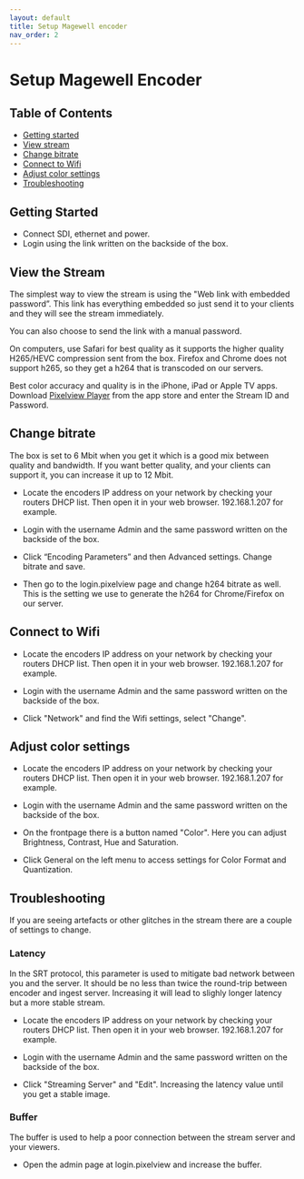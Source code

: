 ```yaml
---
layout: default
title: Setup Magewell encoder
nav_order: 2
---
```


# Setup Magewell Encoder

## Table of Contents
+ [Getting started](#getting_started)
+ [View stream](#viewstream)
+ [Change bitrate](#changebitrate)
+ [Connect to Wifi](#connecttowifi)
+ [Adjust color settings](#adjustcolorsettings)
+ [Troubleshooting](#troubleshooting)


## Getting Started <a name = "getting_started"></a>
- Connect SDI, ethernet and power.
- Login using the link written on the backside of the box. 

## View the Stream <a name = "viewstream"></a>
The simplest way to view the stream is using the "Web link with embedded password”. This link has everything embedded so just send it to your clients and they will see the stream immediately. 

You can also choose to send the link with a manual password.

On computers, use Safari for best quality as it supports the higher quality H265/HEVC compression sent from the box. Firefox and Chrome does not support h265, so they get a h264 that is transcoded on our servers.

Best color accuracy and quality is in the iPhone, iPad or Apple TV apps. Download [Pixelview Player](https://apps.apple.com/se/app/pixelview-player/id1570446440) from the app store and enter the Stream ID and Password.

## Change bitrate <a name = "changebitrate"></a>
The box is set to 6 Mbit when you get it which is a good mix between quality and bandwidth. If you want better quality, and your clients can support it, you can increase it up to 12 Mbit.

- Locate the encoders IP address on your network by checking your routers DHCP list. Then open it in your web browser. 192.168.1.207 for example.

- Login with the username Admin and the same password written on the backside of the box.

- Click “Encoding Parameters” and then Advanced settings. Change bitrate and save.

- Then go to the login.pixelview page and change h264 bitrate as well. This is the setting we use to generate the h264 for Chrome/Firefox on our server.

## Connect to Wifi <a name = "connecttowifi"></a>
- Locate the encoders IP address on your network by checking your routers DHCP list. Then open it in your web browser. 192.168.1.207 for example.

- Login with the username Admin and the same password written on the backside of the box.

- Click "Network" and find the Wifi settings, select "Change".

## Adjust color settings <a name = "adjustcolorsettings"></a>
- Locate the encoders IP address on your network by checking your routers DHCP list. Then open it in your web browser. 192.168.1.207 for example.

- Login with the username Admin and the same password written on the backside of the box.

- On the frontpage there is a button named "Color". Here you can adjust Brightness, Contrast, Hue and Saturation. 

- Click General on the left menu to access settings for Color Format and Quantization. 

## Troubleshooting <a name = "troubleshooting"></a>
If you are seeing artefacts or other glitches in the stream there are a couple of settings to change. 

### Latency
In the SRT protocol, this parameter is used to mitigate bad network between you and the server. It should be no less than twice the round-trip between encoder and ingest server. Increasing it will lead to slighly longer latency but a more stable stream.

- Locate the encoders IP address on your network by checking your routers DHCP list. Then open it in your web browser. 192.168.1.207 for example.

- Login with the username Admin and the same password written on the backside of the box.

- Click "Streaming Server" and "Edit". Increasing the latency value until you get a stable image. 

### Buffer
The buffer is used to help a poor connection between the stream server and your viewers. 
- Open the admin page at login.pixelview and increase the buffer.  